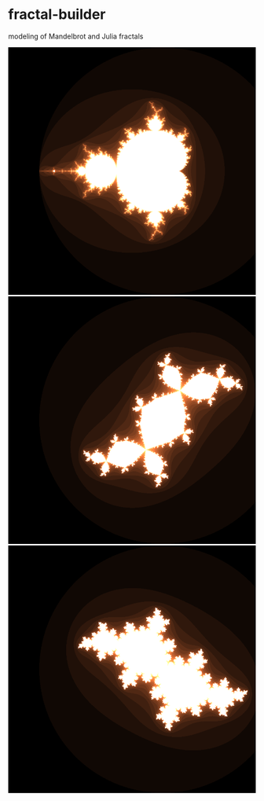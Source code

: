 # fractal-builder
modeling of Mandelbrot and Julia fractals

![alt text](images/mandelbrot_2_100.bmp)
![alt text](images/julia_2_100_r=-0.123_i=0.745.bmp)
![alt text](images/julia_2_100_r=-0.391_i=-0.587.bmp)
